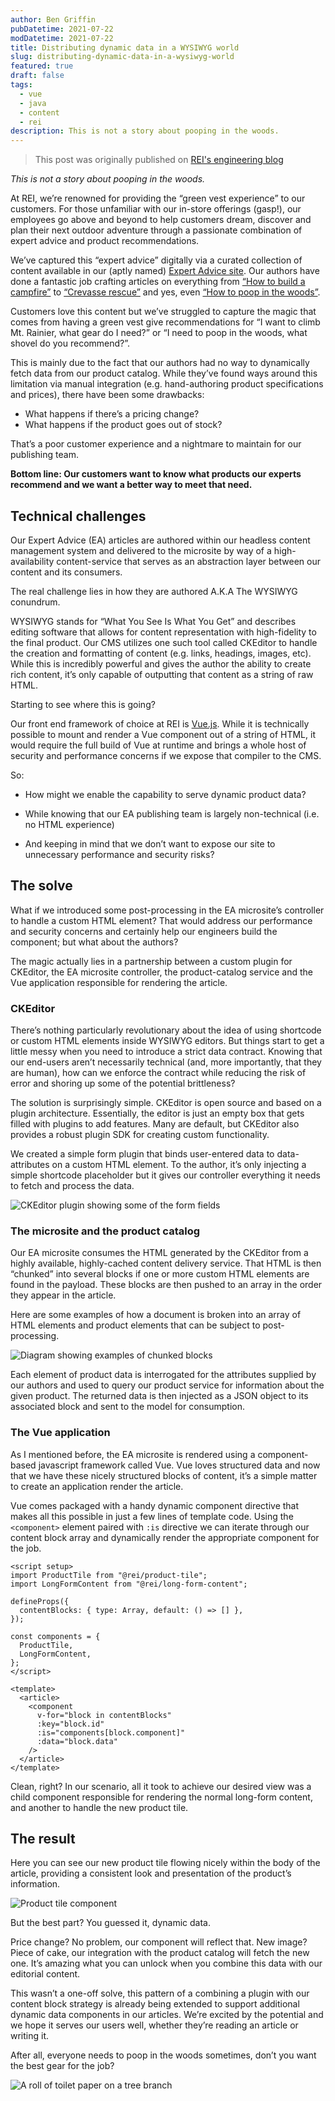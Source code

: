 ```yaml
---
author: Ben Griffin
pubDatetime: 2021-07-22
modDatetime: 2021-07-22
title: Distributing dynamic data in a WYSIWYG world
slug: distributing-dynamic-data-in-a-wysiwyg-world
featured: true
draft: false
tags:
  - vue
  - java
  - content
  - rei
description: This is not a story about pooping in the woods.
---
```


> This post was originally published on [REI's engineering blog](https://engineering.rei.com/content-management/distributing-dynamic-data-in-a-wysiwyg-world.html)

_This is not a story about pooping in the woods._

At REI, we’re renowned for providing the “green vest experience” to our customers. For those unfamiliar with our in-store offerings (gasp!), our employees go above and beyond to help customers dream, discover and plan their next outdoor adventure through a passionate combination of expert advice and product recommendations.

We’ve captured this “expert advice” digitally via a curated collection of content available in our (aptly named) [Expert Advice site](https://www.rei.com/learn/expert-advice). Our authors have done a fantastic job crafting articles on everything from [“How to build a campfire”](https://www.rei.com/learn/expert-advice/campfire-basics.html) to [“Crevasse rescue”](https://www.rei.com/learn/expert-advice/crevasse-rescue-skills.html) and yes, even [“How to poop in the woods”](https://www.rei.com/learn/expert-advice/hygiene-sanitation.html).

Customers love this content but we’ve struggled to capture the magic that comes from having a green vest give recommendations for “I want to climb Mt. Rainier, what gear do I need?” or “I need to poop in the woods, what shovel do you recommend?”.

This is mainly due to the fact that our authors had no way to dynamically fetch data from our product catalog. While they’ve found ways around this limitation via manual integration (e.g. hand-authoring product specifications and prices), there have been some drawbacks:

- What happens if there’s a pricing change?
- What happens if the product goes out of stock?

That’s a poor customer experience and a nightmare to maintain for our publishing team.

**Bottom line: Our customers want to know what products our experts recommend and we want a better way to meet that need.**

## Technical challenges

Our Expert Advice (EA) articles are authored within our headless content management system and delivered to the microsite by way of a high-availability content-service that serves as an abstraction layer between our content and its consumers.

The real challenge lies in how they are authored A.K.A The WYSIWYG conundrum.

WYSIWYG stands for “What You See Is What You Get” and describes editing software that allows for content representation with high-fidelity to the final product. Our CMS utilizes one such tool called CKEditor to handle the creation and formatting of content (e.g. links, headings, images, etc). While this is incredibly powerful and gives the author the ability to create rich content, it’s only capable of outputting that content as a string of raw HTML.

Starting to see where this is going?

Our front end framework of choice at REI is [Vue.js](https://vuejs.org/). While it is technically possible to mount and render a Vue component out of a string of HTML, it would require the full build of Vue at runtime and brings a whole host of security and performance concerns if we expose that compiler to the CMS.

So:

- How might we enable the capability to serve dynamic product data?

- While knowing that our EA publishing team is largely non-technical (i.e. no HTML experience)

- And keeping in mind that we don’t want to expose our site to unnecessary performance and security risks?

## The solve

What if we introduced some post-processing in the EA microsite’s controller to handle a custom HTML element? That would address our performance and security concerns and certainly help our engineers build the component; but what about the authors?

The magic actually lies in a partnership between a custom plugin for CKEditor, the EA microsite controller, the product-catalog service and the Vue application responsible for rendering the article.

### CKEditor

There’s nothing particularly revolutionary about the idea of using shortcode or custom HTML elements inside WYSIWYG editors. But things start to get a little messy when you need to introduce a strict data contract. Knowing that our end-users aren’t necessarily technical (and, more importantly, that they are human), how can we enforce the contract while reducing the risk of error and shoring up some of the potential brittleness?

The solution is surprisingly simple. CKEditor is open source and based on a plugin architecture. Essentially, the editor is just an empty box that gets filled with plugins to add features. Many are default, but CKEditor also provides a robust plugin SDK for creating custom functionality.

We created a simple form plugin that binds user-entered data to data-attributes on a custom HTML element. To the author, it’s only injecting a simple shortcode placeholder but it gives our controller everything it needs to fetch and process the data.

![CKEditor plugin showing some of the form fields](/assets/wysiwyg-plugin.jpg)

### The microsite and the product catalog

Our EA microsite consumes the HTML generated by the CKEditor from a highly available, highly-cached content delivery service. That HTML is then “chunked” into several blocks if one or more custom HTML elements are found in the payload. These blocks are then pushed to an array in the order they appear in the article.

Here are some examples of how a document is broken into an array of HTML elements and product elements that can be subject to post-processing.

![Diagram showing examples of chunked blocks](/assets/wysiwyg-postprocessing.jpg)

Each element of product data is interrogated for the attributes supplied by our authors and used to query our product service for information about the given product. The returned data is then injected as a JSON object to its associated block and sent to the model for consumption.

### The Vue application

As I mentioned before, the EA microsite is rendered using a component-based javascript framework called Vue. Vue loves structured data and now that we have these nicely structured blocks of content, it’s a simple matter to create an application render the article.

Vue comes packaged with a handy dynamic component directive that makes all this possible in just a few lines of template code. Using the `<component>` element paired with `:is` directive we can iterate through our content block array and dynamically render the appropriate component for the job.

```vue
<script setup>
import ProductTile from "@rei/product-tile";
import LongFormContent from "@rei/long-form-content";

defineProps({
  contentBlocks: { type: Array, default: () => [] },
});

const components = {
  ProductTile,
  LongFormContent,
};
</script>

<template>
  <article>
    <component
      v-for="block in contentBlocks"
      :key="block.id"
      :is="components[block.component]"
      :data="block.data"
    />
  </article>
</template>
```

Clean, right? In our scenario, all it took to achieve our desired view was a child component responsible for rendering the normal long-form content, and another to handle the new product tile.

## The result

Here you can see our new product tile flowing nicely within the body of the article, providing a consistent look and presentation of the product’s information.

![Product tile component](/assets/wysiwyg-product-tile.jpg)

But the best part? You guessed it, dynamic data.

Price change? No problem, our component will reflect that. New image? Piece of cake, our integration with the product catalog will fetch the new one. It’s amazing what you can unlock when you combine this data with our editorial content.

This wasn’t a one-off solve, this pattern of a combining a plugin with our content block strategy is already being extended to support additional dynamic data components in our articles. We’re excited by the potential and we hope it serves our users well, whether they’re reading an article or writing it.

After all, everyone needs to poop in the woods sometimes, don’t you want the best gear for the job?

![A roll of toilet paper on a tree branch](/assets/wysiwyg-tp.jpg)
